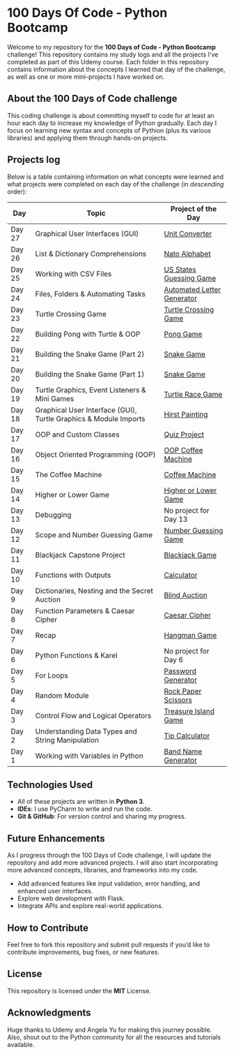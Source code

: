 # 100 Days Of Code - Python Bootcamp 

Welcome to my repository for the **100 Days of Code - Python Bootcamp** challenge! This repository contains my study logs and all the projects I’ve completed as part of this Udemy course. Each folder in this repository contains information about the concepts I learned that day of the challenge, as well as one or more mini-projects I have worked on.

## About the 100 Days of Code challenge
   This coding challenge is about committing myself to code for at least an hour each day to increase my knowledge of Python gradually. Each day I focus on learning new syntax and concepts of Pythion (plus its various libraries) and applying them through hands-on projects.

## Projects log
Below is a table containing information on what concepts were learned and what projects were completed on each day of the challenge (in _descending_ order):

| Day    | Topic                                                             | Project of the Day                                    |
|--------|-------------------------------------------------------------------|-------------------------------------------------------|
| Day 27 | Graphical User Interfaces (GUI)                                   | [Unit Converter](Day27/main.py)                       |
| Day 26 | List & Dictionary Comprehensions                                  | [Nato Alphabet](Day26/main.py)                        |
| Day 25 | Working with CSV Files                                            | [US States Guessing Game](Day25/main.py)              |
| Day 24 | Files, Folders & Automating Tasks                                 | [Automated Letter Generator](Day24/main.py)           |
| Day 23 | Turtle Crossing Game                                              | [Turtle Crossing Game](Day23/main.py)                 |
| Day 22 | Building Pong with Turtle & OOP                                   | [Pong Game](Day22/main.py)                            |
| Day 21 | Building the Snake Game (Part 2)                                  | [Snake Game](Day21/main.py)                           |                     
| Day 20 | Building the Snake Game (Part 1)                                  | [Snake Game](Day21/main.py)                           |                            
| Day 19 | Turtle Graphics, Event Listeners & Mini Games                     | [Turtle Race Game](Day19/main.py)                     |
| Day 18 | Graphical User Interface (GUI), Turtle Graphics & Module Imports  | [Hirst Painting](Day18/main.py)                       |
| Day 17 | OOP and Custom Classes                                            | [Quiz Project](Day17/main.py)                         |
| Day 16 | Object Oriented Programming (OOP)                                 | [OOP Coffee Machine](Day16/main.py)                   |
| Day 15 | The Coffee Machine                                                | [Coffee Machine](Day15/main.py)                       |
| Day 14 | Higher or Lower Game                                              | [Higher or Lower Game](Day14/main.py)                 |
| Day 13 | Debugging                                                         | No project for Day 13                                 |
| Day 12 | Scope and Number Guessing Game                                    | [Number Guessing Game](Day12/main.py)                 |
| Day 11 | Blackjack Capstone Project                                        | [Blackjack Game](Day11/main.py)                       |
| Day 10 | Functions with Outputs                                            | [Calculator](Day10/main.py)                           |
| Day 9  | Dictionaries, Nesting and the Secret Auction                      | [Blind Auction](Day09/main.py)                        |
| Day 8  | Function Parameters & Caesar Cipher                               | [Caesar Cipher](Day08/main.py)                        |
| Day 7  | Recap                                                             | [Hangman Game](Day07/main.py)                         |
| Day 6  | Python Functions & Karel                                          | No project for Day 6                                  |
| Day 5  | For Loops                                                         | [Password Generator](Day05/password_generator.py)     |
| Day 4  | Random Module                                                     | [Rock Paper Scissors](Day04/rock_paper_scissors.py)   |
| Day 3  | Control Flow and Logical Operators                                | [Treasure Island Game](Day03/treasure_island_game.py) |
| Day 2  | Understanding Data Types and String Manipulation                  | [Tip Calculator](Day02/tip_calculator.py)             |
| Day 1  | Working with Variables in Python                                  | [Band Name Generator](Day01/band_name_generator.py)   


## Technologies Used
- All of these projects are written in **Python 3**.
- **IDEs**: I use PyCharm to write and run the code.
- **Git & GitHub**: For version control and sharing my progress.

## Future Enhancements
As I progress through the 100 Days of Code challenge, I will update the repository and add more advanced projects. I will also start incorporating more advanced concepts, libraries, and frameworks into my code.

- Add advanced features like input validation, error handling, and enhanced user interfaces.
- Explore web development with Flask.
- Integrate APIs and explore real-world applications.

## How to Contribute
Feel free to fork this repository and submit pull requests if you’d like to contribute improvements, bug fixes, or new features.

## License
This repository is licensed under the **MIT** License.
   
## Acknowledgments
Huge thanks to Udemy and Angela Yu for making this journey possible. Also, shout out to the Python community for all the resources and tutorials available.
